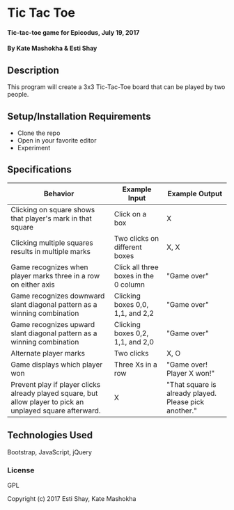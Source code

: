# Tic Tac Toe

#### Tic-tac-toe game for Epicodus, July 19, 2017

#### By Kate Mashokha & Esti Shay

## Description

This program will create a 3x3 Tic-Tac-Toe board that can be played by two people.

## Setup/Installation Requirements

* Clone the repo
* Open in your favorite editor
* Experiment

## Specifications

| Behavior      | Example Input         | Example Output        |
| ------------- | ------------- | ------------- |
| Clicking on square shows that player's mark in that square | Click on a box | X |
| Clicking multiple squares results in multiple marks | Two clicks on different boxes | X, X |
| Game recognizes when player marks three in a row on either axis | Click all three boxes in the 0 column | "Game over" |
| Game recognizes downward slant diagonal pattern as a winning combination | Clicking boxes 0,0, 1,1, and 2,2 | "Game over" |
| Game recognizes upward slant diagonal pattern as a winning combination | Clicking boxes 0,2, 1,1, and 2,0 | "Game over" |
| Alternate player marks | Two clicks | X, O |
| Game displays which player won | Three Xs in a row | "Game over! Player X won!" |
| Prevent play if player clicks already played square, but allow player to pick an unplayed square afterward. | X | "That square is already played.  Please pick another." |

## Technologies Used

Bootstrap, JavaScript, jQuery

### License

GPL

Copyright (c) 2017 Esti Shay, Kate Mashokha

